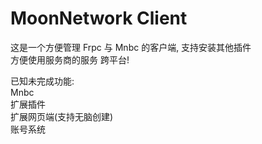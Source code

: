 # MoonNetwork Client

这是一个方便管理 Frpc 与 Mnbc 的客户端, 支持安装其他插件 \
方便使用服务商的服务 跨平台!

已知未完成功能: \
Mnbc \
扩展插件 \
扩展网页端(支持无脑创建) \
账号系统
